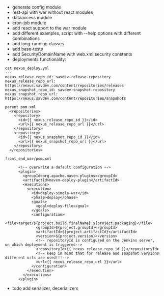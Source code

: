- generate config module
- rest-api with war without react modules
- dataaccess mudule
- cron-job module
- add react support to the war module
- add different examples, script with --help options with different combinations
- add long-running classes
- add base-tests
- add SecurityDomainName with web.xml security constants
- deployments functionality:
```
cat nexus_deploy.yml
---
nexus_release_repo_id: savdev-release-repository
nexus_release_repo_url: https://nexus.savdev.com/content/repositories/releases
nexus_snapshot_repo_id: savdev-snapshot-repository
nexus_snapshot_repo_url: https://nexus.savdev.com/content/repositories/snapshots

parent pom.xml
  <repositories>
    <repository>
      <id>{{ nexus_release_repo_id }}</id>
      <url>{{ nexus_release_repo_url }}</url>
    </repository>
    <repository>
      <id>{{ nexus_snapshot_repo_id }}</id>
      <url>{{ nexus_snapshot_repo_url }}</url>
    </repository>
  </repositories>

front_end_war/pom.xml

      <!-- overwrite a default configuration -->
      <plugin>
        <groupId>org.apache.maven.plugins</groupId>
        <artifactId>maven-deploy-plugin</artifactId>
        <executions>
          <execution>
            <id>deploy-single-war</id>
            <phase>deploy</phase>
            <goals>
              <goal>deploy-file</goal>
            </goals>
            <configuration>
              <file>target/${project.build.finalName}.${project.packaging}</file>
              <groupId>${project.groupId}</groupId>
              <artifactId>${project.artifactId}</artifactId>
              <version>${project.version}</version>
              <!-- repositoryId is configured on the Jenkins server, on which deployment is triggered-->
              <repositoryId>{{ nexus_release_repo_id }}</repositoryId>
              <!-- keep in mind that for release and snapshot versions different urls are used!!!-->
              <url>{{ nexus_release_repo_url }}</url>
            </configuration>
          </execution>
        </executions>
      </plugin>

```

- todo add serializer, decerializers
